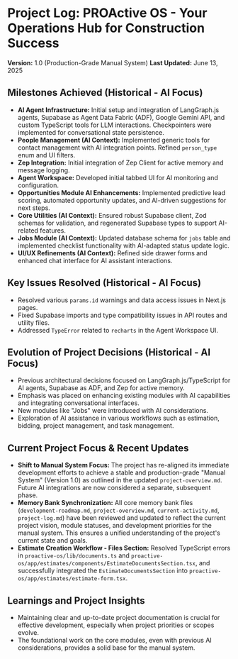 # Project Log: PROActive OS - Your Operations Hub for Construction Success

**Version:** 1.0 (Production-Grade Manual System)
**Last Updated:** June 13, 2025

## Milestones Achieved (Historical - AI Focus)

*   **AI Agent Infrastructure:** Initial setup and integration of LangGraph.js agents, Supabase as Agent Data Fabric (ADF), Google Gemini API, and custom TypeScript tools for LLM interactions. Checkpointers were implemented for conversational state persistence.
*   **People Management (AI Context):** Implemented generic tools for contact management with AI integration points. Refined `person_type` enum and UI filters.
*   **Zep Integration:** Initial integration of Zep Client for active memory and message logging.
*   **Agent Workspace:** Developed initial tabbed UI for AI monitoring and configuration.
*   **Opportunities Module AI Enhancements:** Implemented predictive lead scoring, automated opportunity updates, and AI-driven suggestions for next steps.
*   **Core Utilities (AI Context):** Ensured robust Supabase client, Zod schemas for validation, and regenerated Supabase types to support AI-related features.
*   **Jobs Module (AI Context):** Updated database schema for `jobs` table and implemented checklist functionality with AI-adapted status update logic.
*   **UI/UX Refinements (AI Context):** Refined side drawer forms and enhanced chat interface for AI assistant interactions.

## Key Issues Resolved (Historical - AI Focus)

*   Resolved various `params.id` warnings and data access issues in Next.js pages.
*   Fixed Supabase imports and type compatibility issues in API routes and utility files.
*   Addressed `TypeError` related to `recharts` in the Agent Workspace UI.

## Evolution of Project Decisions (Historical - AI Focus)

*   Previous architectural decisions focused on LangGraph.js/TypeScript for AI agents, Supabase as ADF, and Zep for active memory.
*   Emphasis was placed on enhancing existing modules with AI capabilities and integrating conversational interfaces.
*   New modules like "Jobs" were introduced with AI considerations.
*   Exploration of AI assistance in various workflows such as estimation, bidding, project management, and task management.

## Current Project Focus & Recent Updates

*   **Shift to Manual System Focus:** The project has re-aligned its immediate development efforts to achieve a stable and production-grade "Manual System" (Version 1.0) as outlined in the updated `project-overview.md`. Future AI integrations are now considered a separate, subsequent phase.
*   **Memory Bank Synchronization:** All core memory bank files (`development-roadmap.md`, `project-overview.md`, `current-activity.md`, `project-log.md`) have been reviewed and updated to reflect the current project vision, module statuses, and development priorities for the manual system. This ensures a unified understanding of the project's current state and goals.
*   **Estimate Creation Workflow - Files Section:** Resolved TypeScript errors in `proactive-os/lib/documents.ts` and `proactive-os/app/estimates/components/EstimateDocumentsSection.tsx`, and successfully integrated the `EstimateDocumentsSection` into `proactive-os/app/estimates/estimate-form.tsx`.

## Learnings and Project Insights

*   Maintaining clear and up-to-date project documentation is crucial for effective development, especially when project priorities or scopes evolve.
*   The foundational work on the core modules, even with previous AI considerations, provides a solid base for the manual system.
